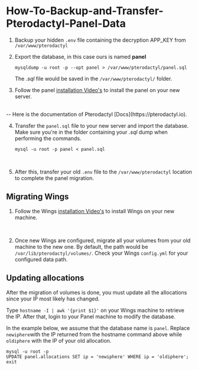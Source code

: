 # How-To-Backup-and-Transfer-Pterodactyl-Panel-Data
1. Backup your hidden `.env` file containing the decryption APP_KEY from `/var/www/pterodactyl`
2. Export the database, in this case ours is named **panel**
    ```mysql
    mysqldump -u root -p --opt panel > /var/www/pterodactyl/panel.sql
    ```
    The *.sql* file would be saved in the `/var/www/pterodactyl/` folder.

3. Follow the panel [installation Video's](https://www.youtube.com/watch?v=SbclGE3ovd8) to install the panel on your new server.
<br>
-- Here is the documentation of Pterodactyl [Docs](https://pterodactyl.io).

4. Transfer the `panel.sql` file to your new server and import the database. Make sure you're in the folder containing your *.sql* dump when performing the commands.

    ```mysql
    mysql -u root -p panel < panel.sql
    ```

    <br>

5. After this, transfer your old `.env` file to the `/var/www/pterodactyl` location to complete the panel migration.

## Migrating Wings

1. Follow the Wings [installation Video's](https://www.youtube.com/watch?v=SbclGE3ovd8) to install Wings on your new machine.

<br>

2. Once new Wings are configured, migrate all your volumes from your old machine to the new one. By default, the path would be `/var/lib/pterodactyl/volumes/`. Check your Wings `config.yml` for your configured data path.

## Updating allocations

After the migration of volumes is done, you must update all the allocations since your IP most likely has changed.
<br>

Type ```hostname -I | awk '{print $1}'``` on your Wings machine to retrieve the IP. After that, login to your Panel machine to modify the database.

In the example below, we assume that the database name is `panel`. Replace `newiphere`with the IP returned from the hostname command above while `oldiphere` with the IP of your old allocation.

```mysql
mysql -u root -p
UPDATE panel.allocations SET ip = 'newiphere' WHERE ip = 'oldiphere';
exit
```
